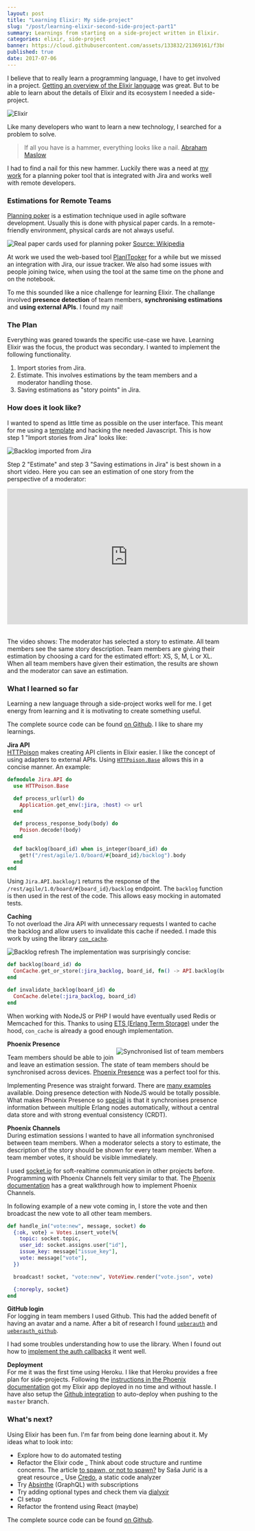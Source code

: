 ```yaml
---
layout: post
title: "Learning Elixir: My side-project"
slug: "/post/learning-elixir-second-side-project-part1"
summary: Learnings from starting on a side-project written in Elixir.
categories: elixir, side-project
banner: https://cloud.githubusercontent.com/assets/133832/21369161/f3b8dae6-c705-11e6-8f9e-2195ebb85a95.png
published: true
date: 2017-07-06
---
```


I believe that to really learn a programming language, I have to get involved in a project. [Getting an overview of the Elixir language](/post/why-elixir-has-great-potential) was great. But to be able to learn about the details of Elixir and its ecosystem I needed a side-project.

![Elixir](https://cloud.githubusercontent.com/assets/133832/21369161/f3b8dae6-c705-11e6-8f9e-2195ebb85a95.png)

Like many developers who want to learn a new technology, I searched for a problem to solve.

> If all you have is a hammer, everything looks like a nail.
> [Abraham Maslow](https://en.wikipedia.org/wiki/Abraham_Maslow)

I had to find a nail for this new hammer. Luckily there was a need at [my work](https://www.ticketswap.com) for a planning poker tool that is integrated with Jira and works well with remote developers.

### Estimations for Remote Teams

[Planning poker](https://en.wikipedia.org/wiki/Planning_poker) is a estimation technique used in agile software development. Usually this is done with physical paper cards. In a remote-friendly environment, physical cards are not always useful.

![Real paper cards used for planning poker](https://user-images.githubusercontent.com/133832/27869515-7a4468ca-61a0-11e7-9224-41365fd9e8ce.png)
[Source: Wikipedia](https://en.wikipedia.org/wiki/Planning_poker#/media/File:CrispPlanningPokerDeck.jpg)

At work we used the web-based tool [PlanITpoker](http://www.planitpoker.com) for a while but we missed an integration with Jira, our issue tracker. We also had some issues with people joining twice, when using the tool at the same time on the phone and on the notebook.

To me this sounded like a nice challenge for learning Elixir. The challange involved **presence detection** of team members, **synchronising estimations** and **using external APIs**. I found my nail!

### The Plan

Everything was geared towards the specific use-case we have. Learning Elixir was the focus, the product was secondary. I wanted to implement the following functionality.

1. Import stories from Jira.
2. Estimate. This involves estimations by the team members and a moderator handling those.
3. Saving estimations as "story points" in Jira.

### How does it look like?

I wanted to spend as little time as possible on the user interface. This meant for me using a [template](https://www.creative-tim.com/product/paper-kit) and hacking the needed Javascript. This is how step 1 "Import stories from Jira" looks like:

![Backlog imported from Jira](./elixir-estimator.png)

Step 2 "Estimate" and step 3 "Saving estimations in Jira" is best shown in a short video. Here you can see an estimation of one story from the perspective of a moderator:

<div class="video-container"><iframe width="560" height="315" src="https://www.youtube.com/embed/uEaGnlmUaWE" frameborder="0" allowfullscreen></iframe></div>
<br />

The video shows: The moderator has selected a story to estimate. All team members see the same story description. Team members are giving their estimation by choosing a card for the estimated effort: XS, S, M, L or XL. When all team members have given their estimation, the results are shown and the moderator can save an estimation.

### What I learned so far

Learning a new language through a side-project works well for me. I get energy from learning and it is motivating to create something useful.

The complete source code can be found [on Github](https://github.com/adri/estimator-elixir). I like to share my learnings.

**Jira API**<br />
[HTTPoison](https://github.com/edgurgel/httpoison) makes creating API clients in Elixir easier. I like the concept of using adapters to external APIs. Using [`HTTPoison.Base`](https://github.com/edgurgel/httpoison#wrapping-httpoisonbase) allows this in a concise manner. An example:

```elixir
defmodule Jira.API do
  use HTTPoison.Base

  def process_url(url) do
    Application.get_env(:jira, :host) <> url
  end

  def process_response_body(body) do
    Poison.decode!(body)
  end

  def backlog(board_id) when is_integer(board_id) do
    get!("/rest/agile/1.0/board/#{board_id}/backlog").body
  end
end
```

Using `Jira.API.backlog/1` returns the response of the `/rest/agile/1.0/board/#{board_id}/backlog` endpoint. The `backlog` function is then used in the rest of the code. This allows easy mocking in automated tests.

**Caching**<br />
To not overload the Jira API with unnecessary requests I wanted to cache the backlog and allow users to invalidate this cache if needed. I made this work by using the library [`con_cache`](https://github.com/sasa1977/con_cache).

![Backlog refresh](./elixir-estimator-caching.png)
The implementation was surprisingly concise:

```elixir
def backlog(board_id) do
  ConCache.get_or_store(:jira_backlog, board_id, fn() -> API.backlog(board_id) end)
end

def invalidate_backlog(board_id) do
  ConCache.delete(:jira_backlog, board_id)
end
```

When working with NodeJS or PHP I would have eventually used Redis or Memcached for this. Thanks to using [ETS (Erlang Term Storage)](http://erlang.org/doc/man/ets.html) under the hood, `con_cache` is already a good enough implementation.

**Phoenix Presence**<br />
<img src="https://user-images.githubusercontent.com/133832/27869498-69e461ec-61a0-11e7-975b-823c96f476d9.png" title="Synchronised list of team members" style="max-width: 250px; float: right" />

Team&nbsp;members should be able to join and leave an estimation session. The state of team members should be synchronised across devices. [Phoenix Presence](https://hexdocs.pm/phoenix/Phoenix.Presence.html) was a perfect tool for this.

Implementing Presence was straight forward. There are [many examples](https://www.google.com/search?q=phoenix+presence+example) available. Doing presence detection with NodeJS would be totally possible. What makes Phoenix Presence so [special](https://dockyard.com/blog/2016/03/25/what-makes-phoenix-presence-special-sneak-peek) is that it synchronises presence information between multiple Erlang nodes automatically, without a central data store and with strong eventual consistency (CRDT).

**Phoenix Channels**<br />
During estimation sessions I wanted to have all information synchronised between team members. When a moderator selects a story to estimate, the description of the story should be shown for every team member. When a team member votes, it should be visible immediately.

I used [socket.io](https://socket.io) for soft-realtime communication in other projects before. Programming with Phoenix Channels felt very similar to that. The [Phoenix documentation](http://www.phoenixframework.org/docs/channels) has a great walkthrough how to implement Phoenix Channels.

In following example of a new vote coming in, I store the vote and then broadcast the new vote to all other team members.

```elixir
def handle_in("vote:new", message, socket) do
  {:ok, vote} = Votes.insert_vote(%{
    topic: socket.topic,
    user_id: socket.assigns.user["id"],
    issue_key: message["issue_key"],
    vote: message["vote"],
  })

  broadcast! socket, "vote:new", VoteView.render("vote.json", vote)

  {:noreply, socket}
end
```

**GitHub login**<br />
For logging in team members I used Github. This had the added benefit of having an avatar and a name. After a bit of research I found [`ueberauth`](https://github.com/ueberauth/ueberauth) and [`ueberauth_github`](https://github.com/ueberauth/ueberauth_github).

I had some troubles understanding how to use the library. When I found out how to [implement the auth callbacks](https://github.com/adri/estimator-elixir/blob/1d1eb74ce464a359b089f095f09bf49f41b426ea/lib/estimator/web/controllers/auth_controller.ex#L20) it went well.

**Deployment**<br />
For me it was the first time using Heroku. I like that Heroku provides a free plan for side-projects. Following the [instructions in the Phoenix documentation](http://www.phoenixframework.org/docs/heroku) got my Elixir app deployed in no time and without hassle. I have also setup the [Github integration](https://devcenter.heroku.com/articles/github-integration) to auto-deploy when pushing to the `master` branch.

### What's next?

Using Elixir has been fun. I'm far from being done learning about it. My ideas what to look into:

- Explore how to do automated testing
- Refactor the Elixir code
  _ Think about code structure and runtime concerns. The article [to spawn, or not to spawn?](http://theerlangelist.com/article/spawn_or_not) by Saša Jurić is a great resource
  _ Use [Credo](https://github.com/rrrene/credo), a static code analyzer
- Try [Absinthe](http://absinthe-graphql.org) (GraphQL) with subscriptions
- Try adding optional types and check them via [dialyxir](https://github.com/jeremyjh/dialyxir)
- CI setup
- Refactor the frontend using React (maybe)

The complete source code can be found [on Github](https://github.com/adri/estimator-elixir).
